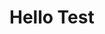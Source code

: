 <h1> Hello Test </h1>
<script src="https://gist.github.com/NilsMeyerer/23d5db2e80f07967d1f2368dc553beed.js"></script>
